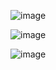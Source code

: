 ![image](https://github.com/user-attachments/assets/90cebae3-02b6-448c-940a-238af51800e9)

![image](https://github.com/user-attachments/assets/362610f1-fc67-4e5c-b80f-51701620f9a6)

![image](https://github.com/user-attachments/assets/bcaaf993-40cd-4ee9-a3b9-3df28f02908e)
